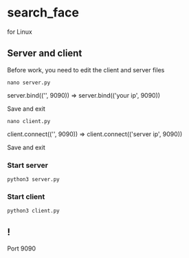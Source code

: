 # search_face

for Linux

## Server and client
Before work, you need to edit the client and server files
```
nano server.py
```
server.bind(('', 9090)) => server.bind(('your ip', 9090))

Save and exit
```
nano client.py
```
client.connect(('', 9090)) => client.connect(('server ip', 9090))

Save and exit

### Start server
```
python3 server.py
```
### Start client
```
python3 client.py
```

## !
Port 9090